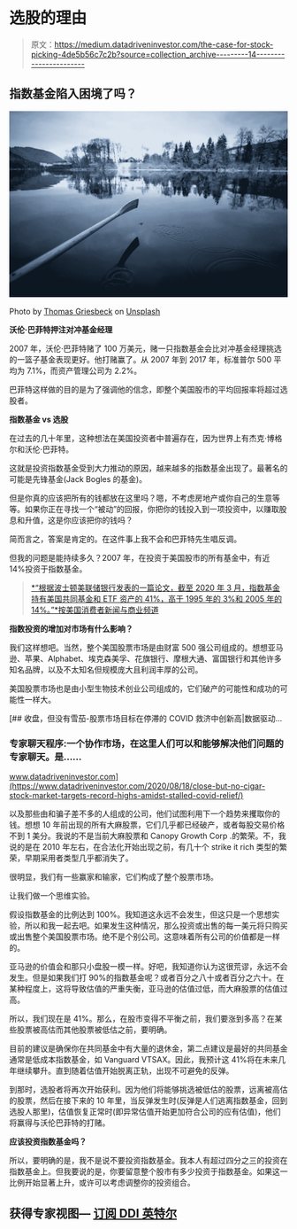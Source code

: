 # 选股的理由

> 原文：<https://medium.datadriveninvestor.com/the-case-for-stock-picking-4de5b56c7c2b?source=collection_archive---------14----------------------->

## 指数基金陷入困境了吗？

![](img/c4a41b106ce21cbc8deb5f5b8ee40301.png)

Photo by [Thomas Griesbeck](https://unsplash.com/@jack_scorner?utm_source=medium&utm_medium=referral) on [Unsplash](https://unsplash.com/?utm_source=medium&utm_medium=referral)

**沃伦·巴菲特押注对冲基金经理**

2007 年，沃伦·巴菲特赌了 100 万美元，赌一只指数基金会比对冲基金经理挑选的一篮子基金表现更好。他打赌赢了。从 2007 年到 2017 年，标准普尔 500 平均为 7.1%，而资产管理公司为 2.2%。

巴菲特这样做的目的是为了强调他的信念，即整个美国股市的平均回报率将超过选股者。

**指数基金 vs 选股**

在过去的几十年里，这种想法在美国投资者中普遍存在，因为世界上有杰克·博格尔和沃伦·巴菲特。

这就是投资指数基金受到大力推动的原因，越来越多的指数基金出现了。最著名的可能是先锋基金(Jack Bogles 的基金)。

但是你真的应该把所有的钱都放在这里吗？嗯，不考虑房地产或你自己的生意等等。如果你正在寻找一个“被动”的回报，你把你的钱投入到一项投资中，以赚取股息和升值，这是你应该把你的钱吗？

简而言之，答案是肯定的。在这件事上我不会和巴菲特先生唱反调。

但我的问题是能持续多久？2007 年，在投资于美国股市的所有基金中，有近 14%投资于指数基金。

> [*“根据波士顿美联储银行发表的一篇论文，截至 2020 年 3 月，指数基金持有美国共同基金和 ETF 资产的 41%，高于 1995 年的 3%和 2005 年的 14%。”*按美国消费者新闻与商业频道](https://www.cnbc.com/2020/11/24/heres-when-active-mutual-funds-tend-to-outperform-index-funds.html#:~:text=Active%20funds%20hold%20the%20majority,Federal%20Reserve%20Bank%20of%20Boston.)

**指数投资的增加对市场有什么影响？**

我们这样想吧。当然，整个美国股票市场是由财富 500 强公司组成的。想想亚马逊、苹果、Alphabet、埃克森美孚、花旗银行、摩根大通、富国银行和其他许多知名品牌，以及不太知名但规模庞大且利润丰厚的公司。

美国股票市场也是由小型生物技术创业公司组成的，它们破产的可能性和成功的可能性一样大。

[](https://www.datadriveninvestor.com/2020/08/18/close-but-no-cigar-stock-market-targets-record-highs-amidst-stalled-covid-relief/) [## 收盘，但没有雪茄-股票市场目标在停滞的 COVID 救济中创新高|数据驱动…

### 专家聊天程序:一个协作市场，在这里人们可以和能够解决他们问题的专家聊天。是……

www.datadriveninvestor.com](https://www.datadriveninvestor.com/2020/08/18/close-but-no-cigar-stock-market-targets-record-highs-amidst-stalled-covid-relief/) 

以及那些由和骗子差不多的人组成的公司，他们试图利用下一个趋势来攫取你的钱。想想 10 年前出现的所有大麻股票，它们几乎都已经破产，或者每股交易价格不到 1 美分。我说的不是当前大麻股票和 Canopy Growth Corp .的繁荣。不，我说的是在 2010 年左右，在合法化开始出现之前，有几十个 strike it rich 类型的繁荣，早期采用者类型几乎都消失了。

很明显，我们有一些赢家和输家，它们构成了整个股票市场。

让我们做一个思维实验。

假设指数基金的比例达到 100%。我知道这永远不会发生，但这只是一个思想实验，所以和我一起去吧。如果发生这种情况，那么投资或出售的每一美元将只购买或出售整个美国股票市场。绝不是个别公司。这意味着所有公司的价值都是一样的。

亚马逊的价值会和那只小盘股一模一样。好吧，我知道你认为这很荒谬，永远不会发生。但是如果我们打 90%的指数基金呢？或者百分之八十或者百分之六十。在某种程度上，这将导致估值的严重失衡，亚马逊的估值过低，而大麻股票的估值过高。

所以，我们现在是 41%。那么，在股市变得不平衡之前，我们要涨到多高？在某些股票被高估而其他股票被低估之前，要明确。

目前的建议是确保你在共同基金中有大量的退休金，第二点建议是最好的共同基金通常是低成本指数基金，如 Vanguard VTSAX。因此，我预计这 41%将在未来几年继续攀升。直到随着估值开始脱离正轨，出现不可避免的反弹。

到那时，选股者将再次开始获利。因为他们将能够挑选被低估的股票，远离被高估的股票，然后在接下来的 10 年里，当反弹发生时(反弹是人们逃离指数基金，回到选股人那里)，估值恢复正常时(即异常估值开始更加符合公司的应有估值)，他们将赢得与沃伦巴菲特的打赌。

**应该投资指数基金吗？**

所以，要明确的是，我不是说不要投资指数基金。我本人有超过四分之三的投资在指数基金上。但我要说的是，你要留意整个股市有多少投资于指数基金。如果这一比例开始显著上升，或许可以考虑调整你的投资组合。

## 获得专家视图— [订阅 DDI 英特尔](https://datadriveninvestor.com/ddi-intel)